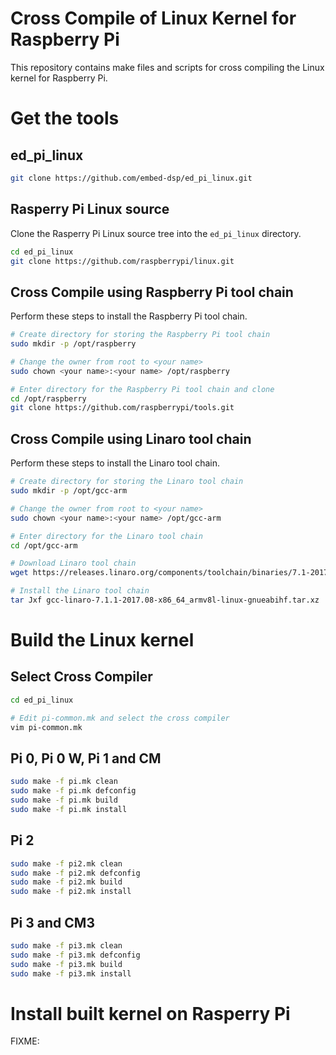 
Cross Compile of Linux Kernel for Raspberry Pi
==============================================
This repository contains make files and scripts for cross compiling the Linux kernel for Raspberry Pi.

Get the tools
====================

## ed_pi_linux
```bash
git clone https://github.com/embed-dsp/ed_pi_linux.git
```

## Rasperry Pi Linux source
Clone the Rasperry Pi Linux source tree into the `ed_pi_linux` directory.

```bash
cd ed_pi_linux
git clone https://github.com/raspberrypi/linux.git
```

## Cross Compile using Raspberry Pi tool chain
Perform these steps to install the Raspberry Pi tool chain.

```bash
# Create directory for storing the Raspberry Pi tool chain
sudo mkdir -p /opt/raspberry

# Change the owner from root to <your name>
sudo chown <your name>:<your name> /opt/raspberry

# Enter directory for the Raspberry Pi tool chain and clone
cd /opt/raspberry
git clone https://github.com/raspberrypi/tools.git
```

## Cross Compile using Linaro tool chain
Perform these steps to install the Linaro tool chain.

```bash
# Create directory for storing the Linaro tool chain
sudo mkdir -p /opt/gcc-arm

# Change the owner from root to <your name>
sudo chown <your name>:<your name> /opt/gcc-arm

# Enter directory for the Linaro tool chain
cd /opt/gcc-arm

# Download Linaro tool chain
wget https://releases.linaro.org/components/toolchain/binaries/7.1-2017.08/armv8l-linux-gnueabihf/gcc-linaro-7.1.1-2017.08-x86_64_armv8l-linux-gnueabihf.tar.xz

# Install the Linaro tool chain
tar Jxf gcc-linaro-7.1.1-2017.08-x86_64_armv8l-linux-gnueabihf.tar.xz
```

Build the Linux kernel
======================

## Select Cross Compiler
```bash
cd ed_pi_linux

# Edit pi-common.mk and select the cross compiler
vim pi-common.mk
```

## Pi 0, Pi 0 W, Pi 1 and CM
```bash
sudo make -f pi.mk clean
sudo make -f pi.mk defconfig
sudo make -f pi.mk build
sudo make -f pi.mk install
```

## Pi 2
```bash
sudo make -f pi2.mk clean
sudo make -f pi2.mk defconfig
sudo make -f pi2.mk build
sudo make -f pi2.mk install
```

## Pi 3 and CM3
```bash
sudo make -f pi3.mk clean
sudo make -f pi3.mk defconfig
sudo make -f pi3.mk build
sudo make -f pi3.mk install
```

# Install built kernel on Rasperry Pi
FIXME:
